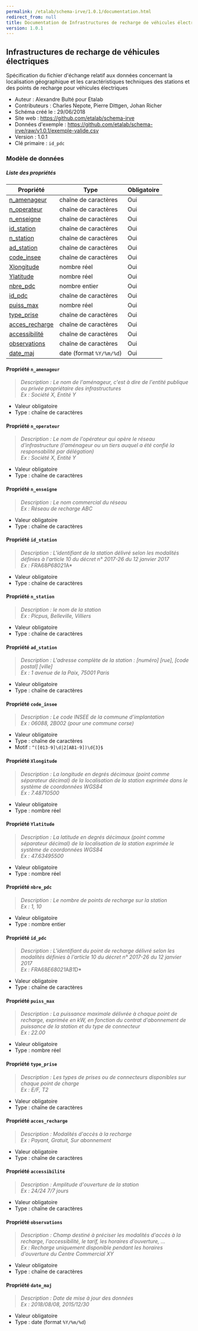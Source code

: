 ```yaml
---
permalink: /etalab/schema-irve/1.0.1/documentation.html
redirect_from: null
title: Documentation de Infrastructures de recharge de véhicules électriques
version: 1.0.1
---
```


## Infrastructures de recharge de véhicules électriques

Spécification du fichier d'échange relatif aux données concernant la localisation géographique et les caractéristiques techniques des stations et des points de recharge pour véhicules électriques

- Auteur : Alexandre Bulté pour Etalab
- Contributeurs : Charles Nepote, Pierre Dittgen, Johan Richer
- Schéma créé le : 29/06/2018
- Site web : https://github.com/etalab/schema-irve
- Données d'exemple : https://github.com/etalab/schema-irve/raw/v1.0.1/exemple-valide.csv
- Version : 1.0.1
- Clé primaire : `id_pdc`

### Modèle de données


##### Liste des propriétés

| Propriété | Type | Obligatoire |
| -- | -- | -- |
| [n_amenageur](#propriété-n_amenageur) | chaîne de caractères  | Oui |
| [n_operateur](#propriété-n_operateur) | chaîne de caractères  | Oui |
| [n_enseigne](#propriété-n_enseigne) | chaîne de caractères  | Oui |
| [id_station](#propriété-id_station) | chaîne de caractères  | Oui |
| [n_station](#propriété-n_station) | chaîne de caractères  | Oui |
| [ad_station](#propriété-ad_station) | chaîne de caractères  | Oui |
| [code_insee](#propriété-code_insee) | chaîne de caractères  | Oui |
| [Xlongitude](#propriété-xlongitude) | nombre réel  | Oui |
| [Ylatitude](#propriété-ylatitude) | nombre réel  | Oui |
| [nbre_pdc](#propriété-nbre_pdc) | nombre entier  | Oui |
| [id_pdc](#propriété-id_pdc) | chaîne de caractères  | Oui |
| [puiss_max](#propriété-puiss_max) | nombre réel  | Oui |
| [type_prise](#propriété-type_prise) | chaîne de caractères  | Oui |
| [acces_recharge](#propriété-acces_recharge) | chaîne de caractères  | Oui |
| [accessibilité](#propriété-accessibilité) | chaîne de caractères  | Oui |
| [observations](#propriété-observations) | chaîne de caractères  | Oui |
| [date_maj](#propriété-date_maj) | date (format `%Y/%m/%d`) | Oui |

#### Propriété `n_amenageur`

> *Description : Le nom de l'aménageur, c'est à dire de l'entité publique ou privée propriétaire des infrastructures<br/>Ex : Société X, Entité Y*
- Valeur obligatoire
- Type : chaîne de caractères

#### Propriété `n_operateur`

> *Description : Le nom de l'opérateur qui opère le réseau d'infrastructure (l'aménageur ou un tiers auquel a été confié la responsabilité par délégation)<br/>Ex : Société X, Entité Y*
- Valeur obligatoire
- Type : chaîne de caractères

#### Propriété `n_enseigne`

> *Description : Le nom commercial du réseau<br/>Ex : Réseau de recharge ABC*
- Valeur obligatoire
- Type : chaîne de caractères

#### Propriété `id_station`

> *Description : L'identifiant de la station délivré selon les modalités définies à l'article 10 du décret n° 2017-26 du 12 janvier 2017<br/>Ex : FR*A68*P68021*A*
- Valeur obligatoire
- Type : chaîne de caractères

#### Propriété `n_station`

> *Description : le nom de la station<br/>Ex : Picpus, Belleville, Villiers*
- Valeur obligatoire
- Type : chaîne de caractères

#### Propriété `ad_station`

> *Description : L'adresse complète de la station : [numéro] [rue], [code postal] [ville]<br/>Ex : 1 avenue de la Paix, 75001 Paris*
- Valeur obligatoire
- Type : chaîne de caractères

#### Propriété `code_insee`

> *Description : Le code INSEE de la commune d'implantation<br/>Ex : 06088, 2B002 (pour une commune corse)*
- Valeur obligatoire
- Type : chaîne de caractères
- Motif : `^([013-9]\d|2[AB1-9])\d{3}$`

#### Propriété `Xlongitude`

> *Description : La longitude en degrés décimaux (point comme séparateur décimal) de la localisation de la station exprimée dans le système de coordonnées WGS84<br/>Ex : 7.48710500*
- Valeur obligatoire
- Type : nombre réel

#### Propriété `Ylatitude`

> *Description : La latitude en degrés décimaux (point comme séparateur décimal) de la localisation de la station exprimée le système de coordonnées WGS84<br/>Ex : 47.63495500*
- Valeur obligatoire
- Type : nombre réel

#### Propriété `nbre_pdc`

> *Description : Le nombre de points de recharge sur la station<br/>Ex : 1, 10*
- Valeur obligatoire
- Type : nombre entier

#### Propriété `id_pdc`

> *Description : L'identifiant du point de recharge délivré selon les modalités définies à l'article 10 du décret n° 2017-26 du 12 janvier 2017<br/>Ex : FR*A68*E68021*A*B1*D*
- Valeur obligatoire
- Type : chaîne de caractères

#### Propriété `puiss_max`

> *Description : La puissance maximale délivrée à chaque point de recharge, exprimée en kW, en fonction du contrat d'abonnement de puissance de la station et du type de connecteur<br/>Ex : 22.00*
- Valeur obligatoire
- Type : nombre réel

#### Propriété `type_prise`

> *Description : Les types de prises ou de connecteurs disponibles sur chaque point de charge<br/>Ex : E/F, T2*
- Valeur obligatoire
- Type : chaîne de caractères

#### Propriété `acces_recharge`

> *Description : Modalités d'accès à la recharge<br/>Ex : Payant, Gratuit, Sur abonnement*
- Valeur obligatoire
- Type : chaîne de caractères

#### Propriété `accessibilité`

> *Description : Amplitude d'ouverture de la station<br/>Ex : 24/24 7/7 jours*
- Valeur obligatoire
- Type : chaîne de caractères

#### Propriété `observations`

> *Description : Champ destiné à préciser les modalités d'accès à la recharge, l'accessibilité, le tarif, les horaires d'ouverture, …<br/>Ex : Recharge uniquement disponible pendant les horaires d'ouverture du Centre Commercial XY*
- Valeur obligatoire
- Type : chaîne de caractères

#### Propriété `date_maj`

> *Description : Date de mise à jour des données<br/>Ex : 2018/08/08, 2015/12/30*
- Valeur obligatoire
- Type : date (format `%Y/%m/%d`)